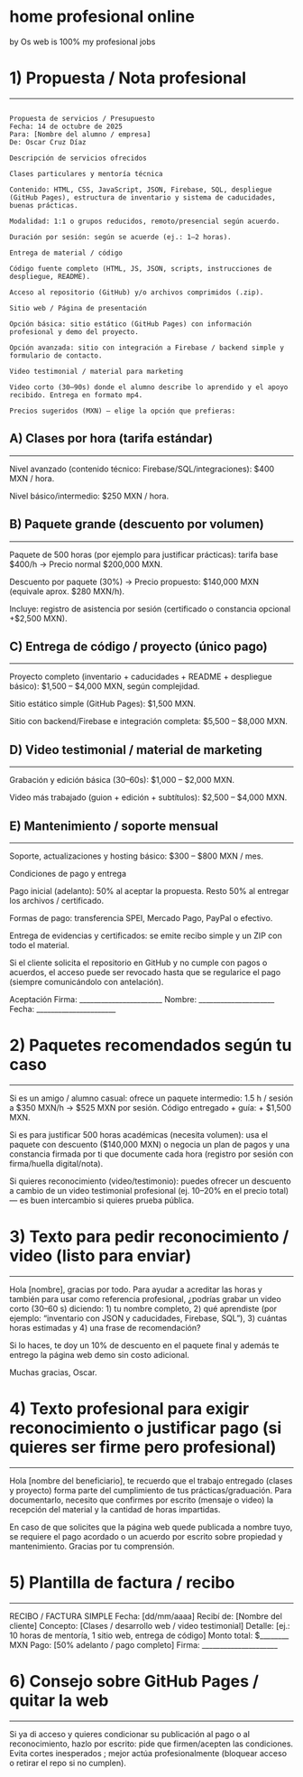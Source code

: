 # home profesional online  

by Os 
web is 100% my profesional jobs



# 1) Propuesta / Nota profesional 
------

````

Propuesta de servicios / Presupuesto
Fecha: 14 de octubre de 2025
Para: [Nombre del alumno / empresa]
De: Oscar Cruz Díaz

Descripción de servicios ofrecidos

Clases particulares y mentoría técnica

Contenido: HTML, CSS, JavaScript, JSON, Firebase, SQL, despliegue (GitHub Pages), estructura de inventario y sistema de caducidades, buenas prácticas.

Modalidad: 1:1 o grupos reducidos, remoto/presencial según acuerdo.

Duración por sesión: según se acuerde (ej.: 1–2 horas).

Entrega de material / código

Código fuente completo (HTML, JS, JSON, scripts, instrucciones de despliegue, README).

Acceso al repositorio (GitHub) y/o archivos comprimidos (.zip).

Sitio web / Página de presentación

Opción básica: sitio estático (GitHub Pages) con información profesional y demo del proyecto.

Opción avanzada: sitio con integración a Firebase / backend simple y formulario de contacto.

Video testimonial / material para marketing

Video corto (30–90s) donde el alumno describe lo aprendido y el apoyo recibido. Entrega en formato mp4.

Precios sugeridos (MXN) — elige la opción que prefieras:
````


## A) Clases por hora (tarifa estándar)
________

Nivel avanzado (contenido técnico: Firebase/SQL/integraciones): $400 MXN / hora.

Nivel básico/intermedio: $250 MXN / hora.

## B) Paquete grande (descuento por volumen)
________
Paquete de 500 horas (por ejemplo para justificar prácticas): tarifa base $400/h → Precio normal $200,000 MXN.

Descuento por paquete (30%) → Precio propuesto: $140,000 MXN (equivale aprox. $280 MXN/h).

Incluye: registro de asistencia por sesión (certificado o constancia opcional +$2,500 MXN).

## C) Entrega de código / proyecto (único pago)
_________
Proyecto completo (inventario + caducidades + README + despliegue básico): $1,500 – $4,000 MXN, según complejidad.

Sitio estático simple (GitHub Pages): $1,500 MXN.

Sitio con backend/Firebase e integración completa: $5,500 – $8,000 MXN.

## D) Video testimonial / material de marketing
_______
Grabación y edición básica (30–60s): $1,000 – $2,000 MXN.

Video más trabajado (guion + edición + subtítulos): $2,500 – $4,000 MXN.

## E) Mantenimiento / soporte mensual
________
Soporte, actualizaciones y hosting básico: $300 – $800 MXN / mes.

Condiciones de pago y entrega

Pago inicial (adelanto): 50% al aceptar la propuesta. Resto 50% al entregar los archivos / certificado.

Formas de pago: transferencia SPEI, Mercado Pago, PayPal o efectivo.

Entrega de evidencias y certificados: se emite recibo simple y un ZIP con todo el material.

Si el cliente solicita el repositorio en GitHub y no cumple con pagos o acuerdos, el acceso puede ser revocado hasta que se regularice el pago (siempre comunicándolo con antelación).

Aceptación
Firma: _______________________
Nombre: _____________________
Fecha: ______________________

# 2) Paquetes recomendados según tu caso
______

Si es un amigo / alumno casual: ofrece un paquete intermedio: 1.5 h / sesión a $350 MXN/h → $525 MXN por sesión. Código entregado + guía: + $1,500 MXN.

Si es para justificar 500 horas académicas (necesita volumen): usa el paquete con descuento ($140,000 MXN) o negocia un plan de pagos y una constancia firmada por ti que documente cada hora (registro por sesión con firma/huella digital/nota).

Si quieres reconocimiento (video/testimonio): puedes ofrecer un descuento a cambio de un video testimonial profesional (ej. 10–20% en el precio total) — es buen intercambio si quieres prueba pública.

#  3) Texto para pedir reconocimiento / video (listo para enviar)
_______

Hola [nombre], gracias por todo. Para ayudar a acreditar las horas y también para usar como referencia profesional, ¿podrías grabar un video corto (30–60 s) diciendo: 1) tu nombre completo, 2) qué aprendiste (por ejemplo: “inventario con JSON y caducidades, Firebase, SQL”), 3) cuántas horas estimadas y 4) una frase de recomendación?

Si lo haces, te doy un 10% de descuento en el paquete final y además te entrego la página web demo sin costo adicional.

Muchas gracias, Oscar.

# 4) Texto profesional para exigir reconocimiento o justificar pago (si quieres ser firme pero profesional)
_________

Hola [nombre del beneficiario], te recuerdo que el trabajo entregado (clases y proyecto) forma parte del cumplimiento de tus prácticas/graduación. Para documentarlo, necesito que confirmes por escrito (mensaje o video) la recepción del material y la cantidad de horas impartidas.

En caso de que solicites que la página web quede publicada a nombre tuyo, se requiere el pago acordado o un acuerdo por escrito sobre propiedad y mantenimiento. Gracias por tu comprensión.

# 5) Plantilla de factura / recibo 
_______
RECIBO / FACTURA SIMPLE
Fecha: [dd/mm/aaaa]
Recibí de: [Nombre del cliente]
Concepto: [Clases / desarrollo web / video testimonial]
Detalle: [ej.: 10 horas de mentoría, 1 sitio web, entrega de código]
Monto total: $________ MXN
Pago: [50% adelanto / pago completo]
Firma: _____________________

# 6) Consejo sobre GitHub Pages / quitar la web
________



Si ya di acceso y quieres condicionar su publicación al pago o al reconocimiento, hazlo por escrito: pide que firmen/acepten las condiciones. Evita cortes inesperados ; mejor actúa profesionalmente (bloquear acceso o retirar el repo si no cumplen).
